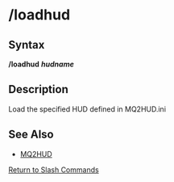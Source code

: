 # /loadhud

## Syntax

**/loadhud** _**hudname**_

## Description

Load the specified HUD defined in MQ2HUD.ini

## See Also

* [MQ2HUD](./)

[Return to Slash Commands](../../../commands/slash-commands/)

